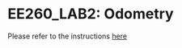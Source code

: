 # EE260_LAB2: Odometry

Please refer to the instructions [here](https://docs.google.com/document/d/1Bluq5Sy6CuqtzTEQD-HbwzCe4d3J1q1E9NAAFkm-I7k/edit?usp=sharing)
